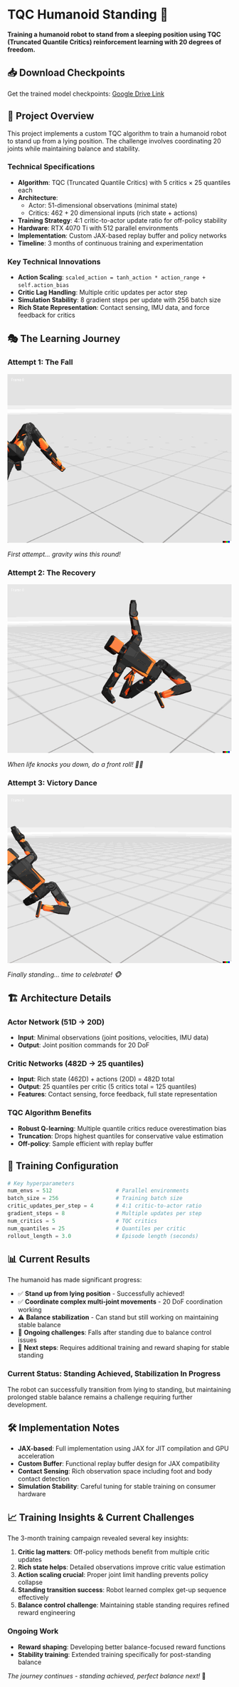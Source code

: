 # TQC Humanoid Standing 🤖

**Training a humanoid robot to stand from a sleeping position using TQC (Truncated Quantile Critics) reinforcement learning with 20 degrees of freedom.**

## 📥 Download Checkpoints
Get the trained model checkpoints: [Google Drive Link](https://drive.google.com/file/d/1ddzZbv9Z843t1lIzMKRowMmLK8dIwmvi/view?usp=sharing)

## 🎯 Project Overview

This project implements a custom TQC algorithm to train a humanoid robot to stand up from a lying position. The challenge involves coordinating 20 joints while maintaining balance and stability.

### Technical Specifications
- **Algorithm**: TQC (Truncated Quantile Critics) with 5 critics × 25 quantiles each
- **Architecture**: 
  - Actor: 51-dimensional observations (minimal state)
  - Critics: 462 + 20 dimensional inputs (rich state + actions)
- **Training Strategy**: 4:1 critic-to-actor update ratio for off-policy stability
- **Hardware**: RTX 4070 Ti with 512 parallel environments
- **Implementation**: Custom JAX-based replay buffer and policy networks
- **Timeline**: 3 months of continuous training and experimentation

### Key Technical Innovations
- **Action Scaling**: `scaled_action = tanh_action * action_range + self.action_bias` 
- **Critic Lag Handling**: Multiple critic updates per actor step
- **Simulation Stability**: 8 gradient steps per update with 256 batch size
- **Rich State Representation**: Contact sensing, IMU data, and force feedback for critics

## 🎭 The Learning Journey

### Attempt 1: The Fall
![Trying to stand but falling](./assets/1.gif)

*First attempt... gravity wins this round!*

### Attempt 2: The Recovery  
![Front roll recovery](./assets/2.gif)

*When life knocks you down, do a front roll! 🤸‍♂️*

### Attempt 3: Victory Dance
![Success with monkey dance](./assets/3.gif)

*Finally standing... time to celebrate! 🐵*

## 🏗️ Architecture Details

### Actor Network (51D → 20D)
- **Input**: Minimal observations (joint positions, velocities, IMU data)
- **Output**: Joint position commands for 20 DoF

### Critic Networks (482D → 25 quantiles)
- **Input**: Rich state (462D) + actions (20D) = 482D total
- **Output**: 25 quantiles per critic (5 critics total = 125 quantiles)
- **Features**: Contact sensing, force feedback, full state representation

### TQC Algorithm Benefits
- **Robust Q-learning**: Multiple quantile critics reduce overestimation bias
- **Truncation**: Drops highest quantiles for conservative value estimation
- **Off-policy**: Sample efficient with replay buffer

## 🚀 Training Configuration

```python
# Key hyperparameters
num_envs = 512                    # Parallel environments
batch_size = 256                  # Training batch size
critic_updates_per_step = 4       # 4:1 critic-to-actor ratio
gradient_steps = 8                # Multiple updates per step
num_critics = 5                   # TQC critics
num_quantiles = 25                # Quantiles per critic
rollout_length = 3.0              # Episode length (seconds)
```

## 📊 Current Results

The humanoid has made significant progress:
- ✅ **Stand up from lying position** - Successfully achieved!
- ✅ **Coordinate complex multi-joint movements** - 20 DoF coordination working
- ⚠️ **Balance stabilization** - Can stand but still working on maintaining stable balance
- 🔄 **Ongoing challenges**: Falls after standing due to balance control issues
- 🎯 **Next steps**: Requires additional training and reward shaping for stable standing

### Current Status: Standing Achieved, Stabilization In Progress
The robot can successfully transition from lying to standing, but maintaining prolonged stable balance remains a challenge requiring further development.

## 🛠️ Implementation Notes

- **JAX-based**: Full implementation using JAX for JIT compilation and GPU acceleration
- **Custom Buffer**: Functional replay buffer design for JAX compatibility
- **Contact Sensing**: Rich observation space including foot and body contact detection
- **Simulation Stability**: Careful tuning for stable training on consumer hardware

## 📈 Training Insights & Current Challenges

The 3-month training campaign revealed several key insights:
1. **Critic lag matters**: Off-policy methods benefit from multiple critic updates
2. **Rich state helps**: Detailed observations improve critic value estimation  
3. **Action scaling crucial**: Proper joint limit handling prevents policy collapse
4. **Standing transition success**: Robot learned complex get-up sequence effectively
5. **Balance control challenge**: Maintaining stable standing requires refined reward engineering

### Ongoing Work
- **Reward shaping**: Developing better balance-focused reward functions
- **Stability training**: Extended training specifically for post-standing balance

*The journey continues - standing achieved, perfect balance next!* 🎯